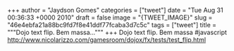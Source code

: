 
+++
author = "Jaydson Gomes"
categories = ["tweet"]
date = "Tue Aug 31 00:36:33 +0000 2010"
draft = false
image = "{TWEET_IMAGE}"
slug = "46e4ebfa21a88bc9fd7f8e41ddf77fcaba3d7c5c"
tags = ["tweet"]
title = """Dojo text flip. Bem massa..."""
+++
Dojo text flip. Bem massa #javascript http://www.nicolarizzo.com/gamesroom/dojox/fx/tests/test_flip.html
